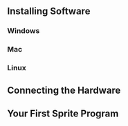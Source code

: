 ## Installing Software

### Windows

### Mac

### Linux

## Connecting the Hardware

## Your First Sprite Program

